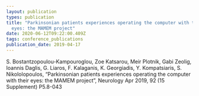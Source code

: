 ```yaml
---
layout: publication
types: publication
title: "Parkinsonian patients experiences operating the computer with their
  eyes: the MAMEM project"
date: 2020-06-12T09:22:00.409Z
tags: conference_publications
publication_date: 2019-04-17
---
```

S. Bostantzopoulou-Kampouroglou, Zoe Katsarou, Meir Plotnik, Gabi Zeolig, Ioannis Daglis, G. Liaros, F. Kalaganis, K. Georgiadis, Y. Kompatsiaris, S. Nikololopoulos, “Parkinsonian patients experiences operating the computer with their eyes: the MAMEM project”, Neurology Apr 2019, 92 (15 Supplement) P5.8-043